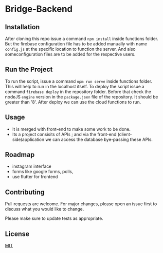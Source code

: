 # Bridge-Backend



## Installation

After cloning this repo issue a command ```npm install``` inside functions folder. But the firebase configuration file has to be added manually with name ```config.js``` at the specific location to function the server. And also someconfiguration files are to be added for the respective users.

## Run the Project
To run the script, issue a command ```npm run serve``` inside functions folder. This will help to run in the localhost itself.
To deploy the script issue a command ```firebase deploy``` in the repository folder. Before that check the nodeJS ```engine``` version in the ```package.json``` file of the repository. It should be greater than '8'.
After deploy we can use the cloud functions to run.

## Usage

- It is merged with front-end to make some work to be done.
- Its a project consisits of APIs ; and via the front-end (client-side)application we can access the database bye-passing these APIs.

## Roadmap
- instagram interface
- forms like google forms, polls,
- use flutter for frontend

## Contributing
Pull requests are welcome. For major changes, please open an issue first to discuss what you would like to change.

Please make sure to update tests as appropriate.

## License
[MIT](https://choosealicense.com/licenses/mit/)
